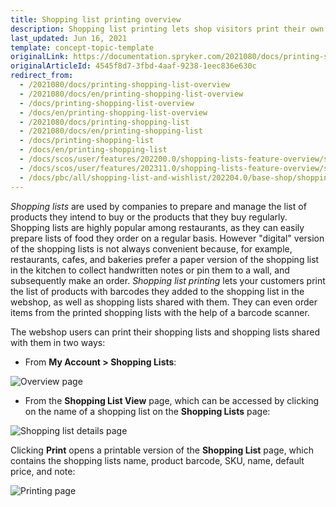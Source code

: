 ```yaml
---
title: Shopping list printing overview
description: Shopping list printing lets shop visitors print their own shopping lists and shopping lists shared with them from their account or the Shopping list view page.
last_updated: Jun 16, 2021
template: concept-topic-template
originalLink: https://documentation.spryker.com/2021080/docs/printing-shopping-list-overview
originalArticleId: 4545f8d7-3fbd-4aaf-9238-1eec836e630c
redirect_from:
  - /2021080/docs/printing-shopping-list-overview
  - /2021080/docs/en/printing-shopping-list-overview
  - /docs/printing-shopping-list-overview
  - /docs/en/printing-shopping-list-overview
  - /2021080/docs/printing-shopping-list
  - /2021080/docs/en/printing-shopping-list
  - /docs/printing-shopping-list
  - /docs/en/printing-shopping-list
  - /docs/scos/user/features/202200.0/shopping-lists-feature-overview/shopping-list-printing-overview.html
  - /docs/scos/user/features/202311.0/shopping-lists-feature-overview/shopping-list-printing-overview.html
  - /docs/pbc/all/shopping-list-and-wishlist/202204.0/base-shop/shopping-lists-feature-overview/shopping-list-printing-overview.html
---
```


*Shopping lists* are used by companies to prepare and manage the list of products they intend to buy or the products that they buy regularly. Shopping lists are highly popular among restaurants, as they can easily prepare lists of food they order on a regular basis. However "digital" version of the shopping lists is not always convenient because, for example, restaurants, cafes, and bakeries prefer a paper version of the shopping list in the kitchen to collect handwritten notes or pin them to a wall, and subsequently make an order. *Shopping list printing* lets your customers print the list of products with barcodes they added to the shopping list in the webshop, as well as shopping lists shared with them. They can even order items from the printed shopping lists with the help of a barcode scanner.


The webshop users can print their shopping lists and shopping lists shared with them in two ways:

- From **My Account&nbsp;<span aria-label="and then">></span> Shopping Lists**:

![Overview page](https://spryker.s3.eu-central-1.amazonaws.com/docs/Features/Shopping+List/Print+Shopping+List/Printing+a+Shopping+List+Feature+Overview/actions-overview-page.png)

- From the **Shopping List View** page, which can be accessed by clicking on the name of a shopping list on the **Shopping Lists** page:

![Shopping list details page](https://spryker.s3.eu-central-1.amazonaws.com/docs/Features/Shopping+List/Print+Shopping+List/Printing+a+Shopping+List+Feature+Overview/shopping-list-details-page.png)

Clicking **Print** opens a printable version of the **Shopping List** page, which contains the shopping lists name, product barcode, SKU, name, default price, and note:

![Printing page](https://spryker.s3.eu-central-1.amazonaws.com/docs/Features/Shopping+List/Print+Shopping+List/Printing+a+Shopping+List+Feature+Overview/print.png)
